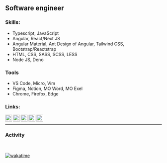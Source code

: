## Software engineer


### Skills:
- Typescript, JavaScript
- Angular, React/Next JS
- Angular Material, Ant Design of Angular, Tailwind CSS, Bootstrap/Reactstrap
- HTML, CSS, SASS, SCSS, LESS
- Node JS, Deno

### Tools
- VS Code, Micro, Vim
- Figma, Notion, MO Word, MO Exel
- Chrome, Firefox, Edge
<!--
## About:
I am a programmer, in the field of bioinformatics as well as the production of frontend web and telegram bots. I have two-years experience in the field. In addition, I'm a creator of e-commerce, single-page and multi-page, as well as admin panel websites.
-->

### Links:

<a href="https://blog.ilosrim.vercel.com" target="_blank">
   <img align="left" style="color:white" alt="ilosrim's portfolio website" width="22px" src="https://raw.githubusercontent.com/gauravghongde/social-icons/master/SVG/Color/Edge.svg" />
</a>
<a href="https://linkedin.com/in/ilosrim" target="_blank">
   <img align="left" style="color:white" alt="ilosrim's linkedin profile" width="22px" src="https://raw.githubusercontent.com/gauravghongde/social-icons/master/SVG/Color/LinkedIN.svg" />
</a>
<a href="https://twitter.com/ilosrim" target="_blank">
   <img align="left" style="color:white" alt="ilosrim's twitter profile" width="22px" src="https://github.com/gauravghongde/social-icons/raw/master/SVG/Color/Twitter.svg" />
</a>
</a>
<a href="https://t.me/ilosrim" target="_blank">
   <img align="left" style="color:white" alt="ilosrim's telegram profile" width="22px" src="https://github.com/gauravghongde/social-icons/raw/master/SVG/Color/Telegram.svg" />
</a>
<a href="https://instagram.com/ilosrim" target="_blank">
   <img align="left" style="color:white" alt="ilosrim's twitter profile" width="22px" src="https://github.com/gauravghongde/social-icons/raw/master/SVG/Color/Instagram.svg" />
</a>

<br>
<hr>

### Activity

<br>

[![wakatime](https://wakatime.com/badge/user/2a073cc4-52af-4e89-b252-7f90ce7822a9.svg)](https://wakatime.com/@2a073cc4-52af-4e89-b252-7f90ce7822a9) <br />

<!--<figure><embed src="https://wakatime.com/share/@ilosrim/f1886695-995e-4886-9bc7-d46566a8c912.svg"></embed></figure>-->

<!--[![ilosrim's wakatime stats](https://github-readme-stats.vercel.app/api/wakatime?username=ilosrim&theme=github_dark&layout=compact)](https://wakatime.com/@ilosrim)-->
<!-- <a href="mailto:ilosrim@yahoo.com" target="_blank">
   <img align="left" style="color:white" alt="ilosrim.com" width="22px" src="https://cdn.jsdelivr.net/npm/simple-icons@3.13.0/icons/gmail.svg" />
</a>

<a href="https://ilosrim.uz" target="_blank">
   <img align="left" style="color:white" alt="ilosrim.com" width="22px" src="https://raw.githubusercontent.com/iconic/open-iconic/master/svg/globe.svg" />
</a>
<a href="https://linkedin.com/in/ilosrim" target="_blank">
   <img align="left" style="color:white" alt="ilosrim's linkedin profile" width="22px" src="https://cdn.jsdelivr.net/npm/simple-icons@3.13.0/icons/linkedin.svg" />
</a>
<a href="https://twitter.com/ilosrim" target="_blank">
   <img align="left" style="color:white" alt="ilosrim's twitter profile" width="22px" src="https://cdn.jsdelivr.net/npm/simple-icons@3.13.0/icons/twitter.svg" />
</a>
<a href="https://t.me/ilosrim" target="_blank">
   <img align="left" style="color:white" alt="ilosrim's telegram profile" width="22px" src="https://cdn.jsdelivr.net/npm/simple-icons@3.13.0/icons/telegram.svg" />
</a>
<a href="https://instagram.com/ilosrim" target="_blank">
   <img align="left" style="color:white" alt="ilosrim's twitter profile" width="22px" src="https://cdn.jsdelivr.net/npm/simple-icons@3.13.0/icons/instagram.svg" />
</a>
<a href="https://dev.to/ilosrim" target="_blank">
   <img align="left" style="color:white" alt="ilosrim's dev-dot-to profile" width="22px" src="https://cdn.jsdelivr.net/npm/simple-icons@3.13.0/icons/dev-dot-to.svg" />
</a> -->

